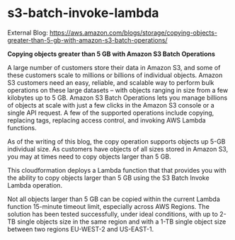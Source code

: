 # s3-batch-invoke-lambda

External Blog: https://aws.amazon.com/blogs/storage/copying-objects-greater-than-5-gb-with-amazon-s3-batch-operations/

**Copying objects greater than 5 GB with Amazon S3 Batch Operations**


A large number of customers store their data in Amazon S3, and some of these customers scale to millions or billions of individual objects. Amazon S3 customers need an easy, reliable, and scalable way to perform bulk operations on these large datasets – with objects ranging in size from a few kilobytes up to 5 GB. Amazon S3 Batch Operations lets you manage billions of objects at scale with just a few clicks in the Amazon S3 console or a single API request. A few of the supported operations include copying, replacing tags, replacing access control, and invoking AWS Lambda functions.

As of the writing of this blog, the copy operation supports objects up 5-GB individual size. As customers have objects of all sizes stored in Amazon S3, you may at times need to copy objects larger than 5 GB.

This cloudformation deploys a Lambda function that that provides you with the ability to copy objects larger than 5 GB using the S3 Batch Invoke Lambda operation.

Not all objects larger than 5 GB can be copied within the current Lambda function 15-minute timeout limit, especially across AWS Regions. The solution has been tested successfully, under ideal conditions, with up to 2-TB single objects size in the same region and with a 1-TB single object size between two regions EU-WEST-2 and US-EAST-1.
